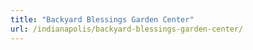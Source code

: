 ```yaml
---
title: "Backyard Blessings Garden Center"
url: /indianapolis/backyard-blessings-garden-center/
---
```

